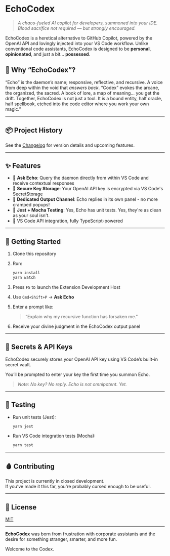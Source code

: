 # EchoCodex

> _A chaos-fueled AI copilot for developers, summoned into your IDE. Blood sacrifice not required — but strongly encouraged._

EchoCodex is a heretical alternative to GitHub Copilot, powered by the OpenAI API and lovingly injected into your VS Code workflow. Unlike conventional code assistants, EchoCodex is designed to be **personal**, **opinionated**, and just a bit... **possessed**.

## 🧾 Why “EchoCodex”?
“Echo” is the daemon’s name; responsive, reflective, and recursive. A voice from deep within the void that _answers back_.
“Codex” evokes the arcane, the organized, the sacred. A book of lore, a map of meaning... you get the drift. 
Together, EchoCodex is not just a tool. It is a bound entity, half oracle, half spellbook, etched into the code editor where you work your own magic.”

---

## 📦 Project History

See the [Changelog](./CHANGELOG.md) for version details and upcoming features.

---

## ✨ Features

- 🔮 **Ask Echo**: Query the daemon directly from within VS Code and receive contextual responses
- 📜 **Secure Key Storage**: Your OpenAI API key is encrypted via VS Code's SecretStorage
- 📄 **Dedicated Output Channel**: Echo replies in its own panel - no more cramped popups!
- 🧪 **Jest + Mocha Testing**: Yes, Echo has unit tests. Yes, they're as clean as your soul isn't.
- 🧙 VS Code API integration, fully TypeScript-powered

---

## 🚀 Getting Started

1. Clone this repository
2. Run:
   ```bash
   yarn install
   yarn watch
   ```
3. Press `F5` to launch the Extension Development Host
4. Use `Cmd+Shift+P` → **Ask Echo**
5. Enter a prompt like:

   > “Explain why my recursive function has forsaken me.”

6. Receive your divine judgment in the EchoCodex output panel

---

## 🔐 Secrets & API Keys

EchoCodex securely stores your OpenAI API key using VS Code’s built-in secret vault.

You’ll be prompted to enter your key the first time you summon Echo.

> _Note: No key? No reply. Echo is not omnipotent. Yet._

---

## 🧪 Testing

- Run unit tests (Jest):  
  ```bash
  yarn jest
  ```

- Run VS Code integration tests (Mocha):  
  ```bash
  yarn test
  ```

---

## 🩸 Contributing

This project is currently in closed development.  
If you’ve made it this far, you're probably cursed enough to be useful.

---

## 📜 License

[MIT](./LICENSE)

---

**EchoCodex** was born from frustration with corporate assistants and the desire for something stranger, smarter, and more fun.

Welcome to the Codex.
